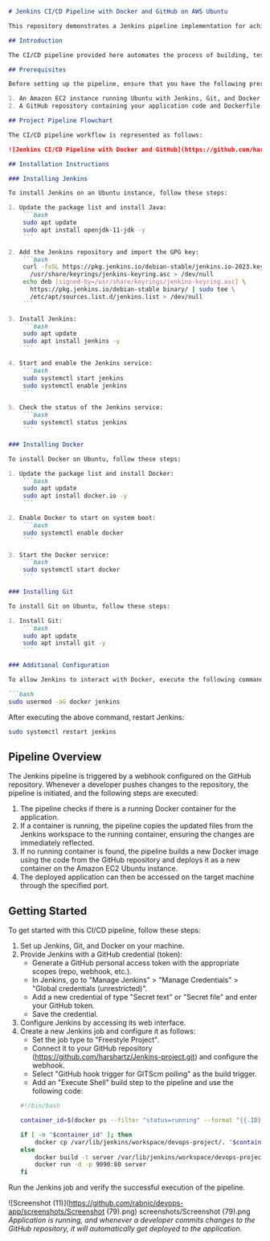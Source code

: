 
```markdown
# Jenkins CI/CD Pipeline with Docker and GitHub on AWS Ubuntu

This repository demonstrates a Jenkins pipeline implementation for achieving continuous integration and continuous deployment (CI/CD) using Docker and GitHub on an AWS Ubuntu server.

## Introduction

The CI/CD pipeline provided here automates the process of building, testing, and deploying your application whenever changes are pushed to the GitHub repository. Jenkins, an open-source automation server, orchestrates the pipeline, while Docker, a popular containerization platform, manages the deployment process.

## Prerequisites

Before setting up the pipeline, ensure that you have the following prerequisites:

1. An Amazon EC2 instance running Ubuntu with Jenkins, Git, and Docker installed.
2. A GitHub repository containing your application code and Dockerfile.

## Project Pipeline Flowchart

The CI/CD pipeline workflow is represented as follows:

![Jenkins CI/CD Pipeline with Docker and GitHub](https://github.com/harshartz/Jenkins-CI-CD-Pipeline-with-Docker-and-GitHub/assets/130890384/ab868d34-cfc4-4079-95b8-0b584622add5)

## Installation Instructions

### Installing Jenkins

To install Jenkins on an Ubuntu instance, follow these steps:

1. Update the package list and install Java:
    ```bash
    sudo apt update
    sudo apt install openjdk-11-jdk -y
    ```

2. Add the Jenkins repository and import the GPG key:
    ```bash
    curl -fsSL https://pkg.jenkins.io/debian-stable/jenkins.io-2023.key | sudo tee \
      /usr/share/keyrings/jenkins-keyring.asc > /dev/null
    echo deb [signed-by=/usr/share/keyrings/jenkins-keyring.asc] \
      https://pkg.jenkins.io/debian-stable binary/ | sudo tee \
      /etc/apt/sources.list.d/jenkins.list > /dev/null
    ```

3. Install Jenkins:
    ```bash
    sudo apt update
    sudo apt install jenkins -y
    ```

4. Start and enable the Jenkins service:
    ```bash
    sudo systemctl start jenkins
    sudo systemctl enable jenkins
    ```

5. Check the status of the Jenkins service:
    ```bash
    sudo systemctl status jenkins
    ```

### Installing Docker

To install Docker on Ubuntu, follow these steps:

1. Update the package list and install Docker:
    ```bash
    sudo apt update
    sudo apt install docker.io -y
    ```

2. Enable Docker to start on system boot:
    ```bash
    sudo systemctl enable docker
    ```

3. Start the Docker service:
    ```bash
    sudo systemctl start docker
    ```

### Installing Git

To install Git on Ubuntu, follow these steps:

1. Install Git:
    ```bash
    sudo apt update
    sudo apt install git -y
    ```

### Additional Configuration

To allow Jenkins to interact with Docker, execute the following command:

```bash
sudo usermod -aG docker jenkins
```

After executing the above command, restart Jenkins:

```bash
sudo systemctl restart jenkins
```

## Pipeline Overview

The Jenkins pipeline is triggered by a webhook configured on the GitHub repository. Whenever a developer pushes changes to the repository, the pipeline is initiated, and the following steps are executed:

1. The pipeline checks if there is a running Docker container for the application.
2. If a container is running, the pipeline copies the updated files from the Jenkins workspace to the running container, ensuring the changes are immediately reflected.
3. If no running container is found, the pipeline builds a new Docker image using the code from the GitHub repository and deploys it as a new container on the Amazon EC2 Ubuntu instance.
4. The deployed application can then be accessed on the target machine through the specified port.

## Getting Started

To get started with this CI/CD pipeline, follow these steps:

1. Set up Jenkins, Git, and Docker on your machine.
2. Provide Jenkins with a GitHub credential (token):
   - Generate a GitHub personal access token with the appropriate scopes (repo, webhook, etc.).
   - In Jenkins, go to "Manage Jenkins" > "Manage Credentials" > "Global credentials (unrestricted)".
   - Add a new credential of type "Secret text" or "Secret file" and enter your GitHub token.
   - Save the credential.
3. Configure Jenkins by accessing its web interface.
4. Create a new Jenkins job and configure it as follows:
   - Set the job type to "Freestyle Project".
   - Connect it to your GitHub repository (https://github.com/harshartz/Jenkins-project.git) and configure the webhook.
   - Select "GitHub hook trigger for GITScm polling" as the build trigger.
   - Add an "Execute Shell" build step to the pipeline and use the following code:
   ```bash
   #!/bin/bash

   container_id=$(docker ps --filter "status=running" --format "{{.ID}}")

   if [ -n "$container_id" ]; then
       docker cp /var/lib/jenkins/workspace/devops-project/. "$container_id":/usr/share/nginx/html
   else
       docker build -t server /var/lib/jenkins/workspace/devops-project
       docker run -d -p 9090:80 server
   fi
   ```
Run the Jenkins job and verify the successful execution of the pipeline.

![Screenshot (11)](https://github.com/rabnic/devops-app/screenshots/Screenshot (79).png)
screenshots/Screenshot (79).png
*Application is running, and whenever a developer commits changes to the GitHub repository, it will automatically get deployed to the application.*
```
